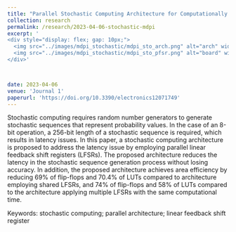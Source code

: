 ```yaml
---
title: "Parallel Stochastic Computing Architecture for Computationally Intensive Applications"
collection: research 
permalink: /research/2023-04-06-stochastic-mdpi
excerpt: '
<div style="display: flex; gap: 10px;">
  <img src="../images/mdpi_stochastic/mdpi_sto_arch.png" alt="arch" width="500">
  <img src="../images/mdpi_stochastic/mdpi_sto_pfsr.png" alt="board" width="500">
</div>'



date: 2023-04-06
venue: 'Journal 1'
paperurl: 'https://doi.org/10.3390/electronics12071749'
---
```

Stochastic computing requires random number generators to generate stochastic sequences that represent probability values. In the case of an 8-bit operation, a 256-bit length of a stochastic sequence is required, which results in latency issues. In this paper, a stochastic computing architecture is proposed to address the latency issue by employing parallel linear feedback shift registers (LFSRs). The proposed architecture reduces the latency in the stochastic sequence generation process without losing accuracy. In addition, the proposed architecture achieves area efficiency by reducing 69% of flip-flops and 70.4% of LUTs compared to architecture employing shared LFSRs, and 74% of flip-flops and 58% of LUTs compared to the architecture applying multiple LFSRs with the same computational time.

Keywords: stochastic computing; parallel architecture; linear feedback shift register
